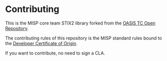 # Contributing

This is the MISP core team STIX2 library forked from the [OASIS TC Open Repository](https://www.oasis-open.org/resources/open-repositories/).

The contributing rules of this repository is the MISP standard rules bound to the [Developer Certificate of Origin](https://www.misp-project.org/license/).

If you want to contribute, no need to sign a CLA.
